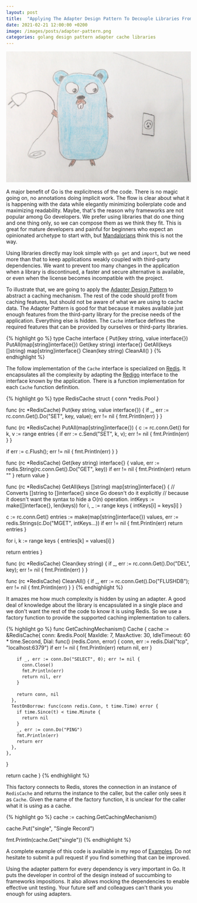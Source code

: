 ```yaml
---
layout: post
title:  "Applying The Adapter Design Pattern To Decouple Libraries From Go Apps"
date: 2021-02-21 12:00:00 +0200
image: /images/posts/adapter-pattern.png
categories: golang design pattern adapter cache libraries
---
```


![Adapter](/images/posts/adapter-pattern.png)

A major benefit of Go is the explicitness of the code. There is no magic going on, no annotations doing implicit work. The flow is clear about what it is happening with the data while elegantly minimizing boilerplate code and maximizing readability. Maybe, that's the reason why frameworks are not popular among Go developers. We prefer using libraries that do one thing and one thing only, so we can compose them as we think they fit. This is great for mature developers and painful for beginners who expect an opinionated archetype to start with, but [Mandalorians](https://www.starwars.com/news/this-is-the-way-the-mandalorian-art) think this is not the way.

<!-- more -->

Using libraries directly may look simple with `go get` and `import`, but we need more than that to keep applications weakly coupled with third-party dependencies. We want to prevent too many changes in the application when a library is discontinued, a faster and secure alternative is available, or even when the license becomes incompatible with the project.

To illustrate that, we are going to apply the [Adapter Design Pattern](https://en.wikipedia.org/wiki/Adapter_pattern) to abstract a caching mechanism. The rest of the code should profit from caching features, but should not be aware of what we are using to cache data. The Adapter Pattern is good for that because it makes available just enough features from the third-party library for the precise needs of the application. Everything else is hidden. The `Cache` interface defines the required features that can be provided by ourselves or third-party libraries.

{% highlight go %}
type Cache interface {
  Put(key string, value interface{})
  PutAll(map[string]interface{})
  Get(key string) interface{}
  GetAll(keys []string) map[string]interface{}
  Clean(key string)
  CleanAll()
}
{% endhighlight %}

The follow implementation of the `Cache` interface is specialized on [Redis](https://redis.io). It encapsulates all the complexity by adapting the [Redigo](https://github.com/gomodule/redigo) interface to the interface known by the application. There is a function implementation for each `Cache` function definition.

{% highlight go %}
type RedisCache struct {
  conn *redis.Pool
}

func (rc *RedisCache) Put(key string, value interface{}) {
  if _, err := rc.conn.Get().Do("SET", key, value); err != nil {
    fmt.Println(err)
  }
}

func (rc *RedisCache) PutAll(map[string]interface{}) {
  c := rc.conn.Get()
  for k, v := range entries {
    if err := c.Send("SET", k, v); err != nil {
      fmt.Println(err)
    }
  }

  if err := c.Flush(); err != nil {
    fmt.Println(err)
  }
}

func (rc *RedisCache) Get(key string) interface{} {
  value, err := redis.String(rc.conn.Get().Do("GET", key))
  if err != nil {
    fmt.Println(err)
    return ""
  }
  return value
}

func (rc *RedisCache) GetAll(keys []string) map[string]interface{} {
  // Converts []string to []interface{} since Go doesn't do it explicitly
  // because it doesn't want the syntax to hide a O(n) operation.
  intKeys := make([]interface{}, len(keys))
  for i, _ := range keys {
    intKeys[i] = keys[i]
  }

  c := rc.conn.Get()
  entries := make(map[string]interface{})
  values, err := redis.Strings(c.Do("MGET", intKeys...))
  if err != nil {
    fmt.Println(err)
    return entries
  }

  for i, k := range keys {
    entries[k] = values[i]
  }

  return entries
}

func (rc *RedisCache) Clean(key string) {
  if _, err := rc.conn.Get().Do("DEL", key); err != nil {
    fmt.Println(err)
  }
}

func (rc *RedisCache) CleanAll() {
  if _, err := rc.conn.Get().Do("FLUSHDB"); err != nil {
    fmt.Println(err)
  }
}
{% endhighlight %}

It amazes me how much complexity is hidden by using an adapter. A good deal of knowledge about the library is encapsulated in a single place and we don't want the rest of the code to know it is using Redis. So we use a factory function to provide the supported caching implementation to callers.

{% highlight go %}
func GetCachingMechanism() Cache {
  cache := &RedisCache{
    conn: &redis.Pool{
      MaxIdle:     7,
      MaxActive:   30,
      IdleTimeout: 60 * time.Second,
      Dial: func() (redis.Conn, error) {
        conn, err := redis.Dial("tcp", "localhost:6379")
        if err != nil {
          fmt.Println(err)
          return nil, err
        }

        if _, err := conn.Do("SELECT", 0); err != nil {
          conn.Close()
          fmt.Println(err)
          return nil, err
        }
    
        return conn, nil
      },
      TestOnBorrow: func(conn redis.Conn, t time.Time) error {
        if time.Since(t) < time.Minute {
          return nil
        }
        _, err := conn.Do("PING")
        fmt.Println(err)
        return err
      },
    },
  }

  return cache
}
{% endhighlight %}

This factory connects to Redis, stores the connection in an instance of `RedisCache` and returns the instance to the caller, but the caller only sees it as `Cache`. Given the name of the factory function, it is unclear for the caller what it is using as a cache.

{% highlight go %}
cache := caching.GetCachingMechanism()

cache.Put("single", "Single Record")

fmt.Println(cache.Get("single"))
{% endhighlight %}

A complete example of this code is available in my repo of [Examples](https://github.com/htmfilho/blog-examples/tree/b2f9e8b69cfe2d08befc78ee428859bccdeea686/caching). Do not hesitate to submit a pull request if you find something that can be improved.

Using the adapter pattern for every dependency is very important in Go. It puts the developer in control of the design instead of succumbing to frameworks impositions. It also allows mocking the dependencies to enable effective unit testing. Your future self and colleagues can't thank you enough for using adapters.